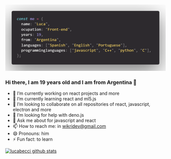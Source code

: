 ![img](https://github.com/lucabecci/lucabecci/blob/master/git3.png)

### Hi there, I am 19 years old and I am from Argentina 👋
- 🔭 I’m currently working on react projects and more
- 🌱 I’m currently learning react and ml5.js
- 👯 I’m looking to collaborate on all repositories of react, javascript, electron and more
- 🤔 I’m looking for help with deno.js 
- 💬 Ask me about for javascript and react
- 📫 How to reach me: in wikridev@gmail.com
- 😄 Pronouns: him
- ⚡ Fun fact: to learn

[![lucabecci github stats](https://github-readme-stats.vercel.app/api?username=lucabecci&hide=contribs,prs)](https://github.com/lucabecci/github-readme-stats)
